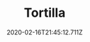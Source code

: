 ---
templateKey: blog-post
title: Tortilla
type: cooking
energy: 50
health: 22
description: Can be used as a vessel for food or eaten by itself., 
featuredpost: false
date: 2020-02-16T21:45:12.711Z
featuredimage: /img/Tortilla.png
sellPrice: 50
tags:
  - Corn
  - edible
---